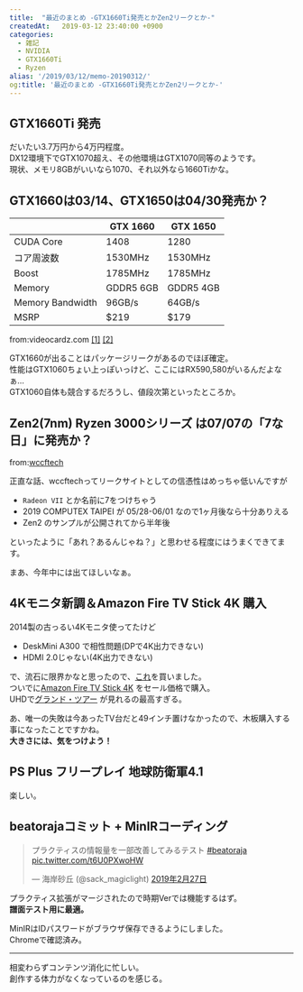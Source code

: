 ```yaml
---
title:  "最近のまとめ -GTX1660Ti発売とかZen2リークとか-"
createdAt:   2019-03-12 23:40:00 +0900
categories: 
  - 雑記
  - NVIDIA
  - GTX1660Ti
  - Ryzen
alias: '/2019/03/12/memo-20190312/'
og:title: '最近のまとめ -GTX1660Ti発売とかZen2リークとか-'
---
```


## GTX1660Ti 発売
だいたい3.7万円から4万円程度。  
DX12環境下でGTX1070超え、その他環境はGTX1070同等のようです。  
現状、メモリ8GBがいいなら1070、それ以外なら1660Tiかな。

## GTX1660は03/14、GTX1650は04/30発売か？

|                  | GTX 1660    | GTX 1650        |
|------------------|-------------|-----------------|
| CUDA Core        | 1408        | 1280            |
| コア周波数        | 1530MHz     | 1530MHz         |
| Boost            | 1785MHz     | 1785MHz         |
| Memory           | GDDR5 6GB   | GDDR5 4GB       |
| Memory Bandwidth | 96GB/s      | 64GB/s          |
| MSRP             | $219        | $179            |

from:videocardz.com [[1]](https://videocardz.com/newz/msi-geforce-gtx-1660-pictured-features-1408-cuda-cores-gddr5-confirmed) [[2]](https://videocardz.com/80188/nvidia-geforce-gtx-1660-to-launch-on-march-15th-gtx-1650-on-april-30th)

GTX1660が出ることはパッケージリークがあるのでほぼ確定。  
性能はGTX1060ちょい上っぽいっけど、ここにはRX590,580がいるんだよなぁ…  
GTX1060自体も競合するだろうし、値段次第といったところか。

## Zen2(7nm) Ryzen 3000シリーズ は07/07の「7な日」に発売か？

from:[wccftech](https://wccftech.com/amd-ryzen-3000-cpus-x570-motherboards-and-radeon-navi-gpus-7nm-launch-rumor/)

正直な話、wccftechってリークサイトとしての信憑性はめっちゃ低いんですが

* `Radeon VII` とか名前に7をつけちゃう
* 2019 COMPUTEX TAIPEI が 05/28-06/01 なので1ヶ月後なら十分ありえる
* Zen2 のサンプルが公開されてから半年後

といったように「あれ？あるんじゃね？」と思わせる程度にはうまくできてます。

まあ、今年中には出てほしいなぁ。

## 4Kモニタ新調＆Amazon Fire TV Stick 4K 購入

2014製の古っるい4Kモニタ使ってたけど

* DeskMini A300 で相性問題(DPで4K出力できない)
* HDMI 2.0じゃない(4K出力できない)

で、流石に限界かなと思ったので、[これ](https://www.iodata.jp/product/lcd/wide/ex-ld4k491db/)を買いました。  
ついでに[Amazon Fire TV Stick 4K](https://www.amazon.co.jp/dp/B079QRQTCR) をセール価格で購入。  
UHDで[グランド・ツアー](https://www.amazon.co.jp/dp/B07M7QQJGM) が見れるの最高すぎる。

あ、唯一の失敗は今あったTV台だと49インチ置けなかったので、木板購入する事になったことですかね。  
**大きさには、気をつけよう！**

## PS Plus フリープレイ 地球防衛軍4.1

楽しい。

## beatorajaコミット + MinIRコーディング

<blockquote class="twitter-tweet" data-lang="ja"><p lang="ja" dir="ltr">プラクティスの情報量を一部改善してみるテスト <a href="https://twitter.com/hashtag/beatoraja?src=hash&amp;ref_src=twsrc%5Etfw">#beatoraja</a> <a href="https://t.co/t6U0PXwoHW">pic.twitter.com/t6U0PXwoHW</a></p>&mdash; 海岸砂丘 (@sack_magiclight) <a href="https://twitter.com/sack_magiclight/status/1100765032818696193?ref_src=twsrc%5Etfw">2019年2月27日</a></blockquote>

プラクティス拡張がマージされたので時期Verでは機能するはず。    
**譜面テスト用に最適。**

MinIRはIDパスワードがブラウザ保存できるようにしました。  
Chromeで確認済み。

***

相変わらずコンテンツ消化に忙しい。  
創作する体力がなくなっているのを感じる。